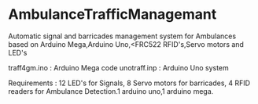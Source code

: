 # AmbulanceTrafficManagemant
Automatic signal and barricades management system for Ambulances based on Arduino Mega,Arduino Uno,&lt;FRC522 RFID's,Servo motors and LED's

traff4gm.ino : Arduino Mega code 
unotraff.inp : Arduino Uno system

Requirements : 12 LED's for Signals, 8 Servo motors for barricades, 4 RFID readers for Ambulance Detection.1 arduino uno,1 arduino mega.
